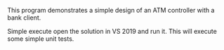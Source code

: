 This program demonstrates a simple design of an ATM controller with a bank client.

Simple execute open the solution in VS 2019 and run it. This will execute some simple unit tests.
